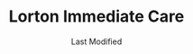 ---
layout: location-page
date: Last Modified
description: "Local COVID-19 testing is available at Lorton Immediate Care in Lorton, Virginia, USA."
permalink: "locations/virginia/lorton/lorton-immediate-care/"
tags:
  - locations
  - virginia
title: Lorton Immediate Care
state: Virginia
stateAbbr: VA
hood: Lorton
address: 7740 Gunston Plaza
city: Lorton
zip: 22079
mapUrl: "http://maps.apple.com/?q=Lorton+Immediate+Care&address=7740+Gunston+Plaza,Lorton,Virginia,22079"
locationType: Drive-thru
phone: 703-339-5858
website: https://allcarefamilymed.com/coronavirus
onlineBooking: true
closed: undefined
closedUpdate: April 14th, 2020
notes: "By appointment only. For all members of the community. Requires phone screen."
days: Everyday
hours: Noon-1:30PM
ctaMessage: Schedule a test
ctaUrl: "https://allcarefamilymed.com/coronavirus"
---